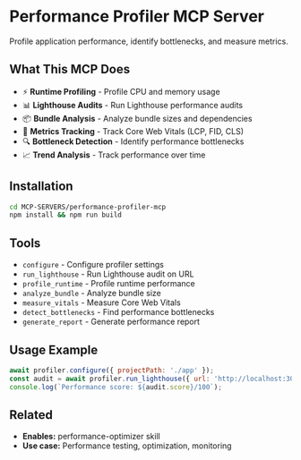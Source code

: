 # Performance Profiler MCP Server

Profile application performance, identify bottlenecks, and measure metrics.

## What This MCP Does

- ⚡ **Runtime Profiling** - Profile CPU and memory usage
- 📊 **Lighthouse Audits** - Run Lighthouse performance audits
- 📦 **Bundle Analysis** - Analyze bundle sizes and dependencies
- 🎯 **Metrics Tracking** - Track Core Web Vitals (LCP, FID, CLS)
- 🔍 **Bottleneck Detection** - Identify performance bottlenecks
- 📈 **Trend Analysis** - Track performance over time

## Installation

```bash
cd MCP-SERVERS/performance-profiler-mcp
npm install && npm run build
```

## Tools

- `configure` - Configure profiler settings
- `run_lighthouse` - Run Lighthouse audit on URL
- `profile_runtime` - Profile runtime performance
- `analyze_bundle` - Analyze bundle size
- `measure_vitals` - Measure Core Web Vitals
- `detect_bottlenecks` - Find performance bottlenecks
- `generate_report` - Generate performance report

## Usage Example

```javascript
await profiler.configure({ projectPath: './app' });
const audit = await profiler.run_lighthouse({ url: 'http://localhost:3000' });
console.log(`Performance score: ${audit.score}/100`);
```

## Related

- **Enables:** performance-optimizer skill
- **Use case:** Performance testing, optimization, monitoring
